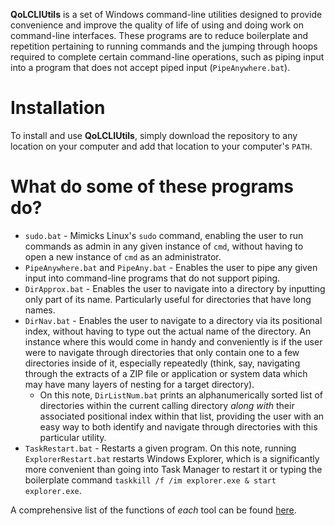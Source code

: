 **QoLCLIUtils** is a set of Windows command-line utilities designed to provide convenience and improve the quality of life of using and doing work on command-line interfaces. These programs are to reduce boilerplate and repetition pertaining to running commands and the jumping through hoops required to complete certain command-line operations, such as piping input into a program that does not accept piped input (`PipeAnywhere.bat`).

# Installation
To install and use **QoLCLIUtils**, simply download the repository to any location on your computer and add that location to your computer's `PATH`.

# What do some of these programs do?
- `sudo.bat` - Mimicks Linux's `sudo` command, enabling the user to run commands as admin in any given instance of `cmd`, without having to open a new instance of `cmd` as an administrator.
- `PipeAnywhere.bat` and `PipeAny.bat` - Enables the user to pipe any given input into command-line programs that do not support piping.
- `DirApprox.bat` - Enables the user to navigate into a directory by inputting only part of its name. Particularly useful for directories that have long names.
- `DirNav.bat` - Enables the user to navigate to a directory via its positional index, without having to type out the actual name of the directory. An instance where this would come in handy and conveniently is if the user were to navigate through directories that only contain one to a few directories inside of it, especially repeatedly (think, say, navigating through the extracts of a ZIP file or application or system data which may have many layers of nesting for a target directory).
	- On this note, `DirListNum.bat` prints an alphanumerically sorted list of directories within the current calling directory _along with_ their associated positional index within that list, providing the user with an easy way to both identify and navigate through directories with this particular utility.
- `TaskRestart.bat` - Restarts a given program. On this note, running `ExplorerRestart.bat` restarts Windows Explorer, which is a significantly more convenient than going into Task Manager to restart it or typing the boilerplate command `taskkill /f /im explorer.exe & start explorer.exe`.


A comprehensive list of the functions of *each* tool can be found [here](programs.md).